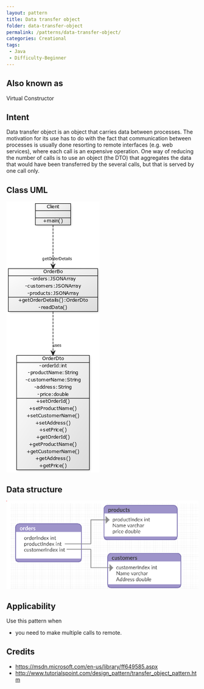 ```yaml
---
layout: pattern
title: Data transfer object
folder: data-transfer-object
permalink: /patterns/data-transfer-object/
categories: Creational
tags: 
 - Java
 - Difficulty-Beginner 
---
```


## Also known as
Virtual Constructor

## Intent
Data transfer object is an object that carries data between processes. The motivation for its use has to do with the fact that communication between processes is usually done resorting to remote interfaces (e.g. web services), where each call is an expensive operation. One way of reducing the number of calls is to use an object (the DTO) that aggregates the data that would have been transferred by the several calls, but that is served by one call only.

## Class UML
![alt text](./etc/dto.png "data transfer object")

## Data structure
![alt text](./etc/data-diagram.png "data transfer object")

## Applicability
Use this pattern when

* you need to make multiple calls to remote.


## Credits

* https://msdn.microsoft.com/en-us/library/ff649585.aspx
* http://www.tutorialspoint.com/design_pattern/transfer_object_pattern.htm
